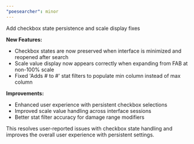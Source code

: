 ```yaml
---
"poesearcher": minor
---
```


Add checkbox state persistence and scale display fixes

**New Features:**
- Checkbox states are now preserved when interface is minimized and reopened after search
- Scale value display now appears correctly when expanding from FAB at non-100% scale
- Fixed 'Adds # to #' stat filters to populate min column instead of max column

**Improvements:**
- Enhanced user experience with persistent checkbox selections
- Improved scale value handling across interface sessions
- Better stat filter accuracy for damage range modifiers

This resolves user-reported issues with checkbox state handling and improves the overall user experience with persistent settings.